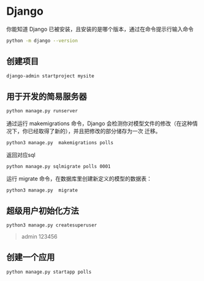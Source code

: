 Django
======
你能知道 Django 已被安装，且安装的是哪个版本，通过在命令提示行输入命令

```sh
python -m django --version
```

## 创建项目
```sh
django-admin startproject mysite
```



## 用于开发的简易服务器
```sh
python manage.py runserver
```

通过运行 makemigrations 命令，Django 会检测你对模型文件的修改（在这种情况下，你已经取得了新的），并且把修改的部分储存为一次 迁移。

```
python3 manage.py  makemigrations polls
```

返回对应sql

```
python manage.py sqlmigrate polls 0001
```

运行 migrate 命令，在数据库里创建新定义的模型的数据表：

```
python3 manage.py  migrate
```



## 超级用户初始化方法
```
python3 manage.py createsuperuser
```

> admin 123456

## 创建一个应用
```sh
python manage.py startapp polls
```



